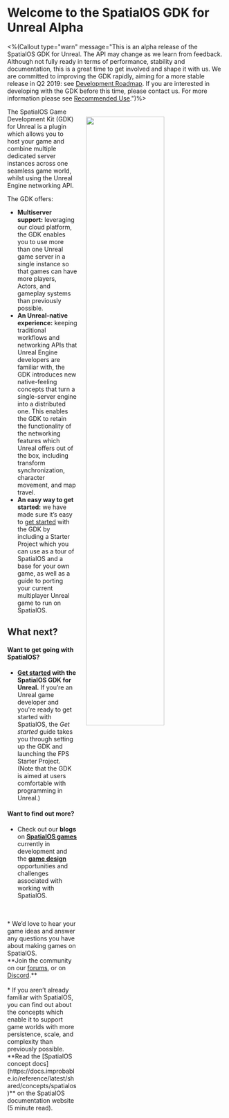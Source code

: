 # Welcome to the SpatialOS GDK for Unreal Alpha
<%(Callout type="warn" message="This is an alpha release of the SpatialOS GDK for Unreal. The API may change as we learn from feedback. Although not fully ready in terms of performance, stability and documentation, this is a great time to get involved and shape it with us. We are committed to improving the GDK rapidly, aiming for a more stable release in Q2 2019: see [Development Roadmap](https://trello.com/b/7wtbtwmL/spatialos-gdk-for-unreal-roadmap). If you are interested in developing with the GDK before this time, please contact us. For more information please see [Recommended Use]({{urlRoot}}/recommended-use).")%>

<img src="{{assetRoot}}assets/unrealgdk-headline-image.png" style=" float: right; margin: 0; display: block; width: 60%; padding: 20px 20px"/>

The SpatialOS Game Development Kit (GDK) for Unreal is a plugin which allows you to host your game and combine multiple dedicated server instances across one seamless game world, whilst using the Unreal Engine networking API. 

The GDK offers:<br/>

* **Multiserver support:** leveraging our cloud platform, the GDK enables you to use more than one Unreal game server in a single instance so that games can have more players, Actors, and gameplay systems than previously possible. <br/>
* **An Unreal-native experience:** keeping traditional workflows and networking APIs that Unreal Engine developers are familiar with, the GDK introduces new native-feeling concepts that turn a single-server engine into a distributed one. This enables the GDK to retain the functionality of the networking features which Unreal offers out of the box, including transform synchronization, character movement, and map travel.<br/>
* **An easy way to get started:** we have made sure it’s easy to [get started]({{urlRoot}}/content/get-started/introduction) with the GDK by including a Starter Project which you can use as a tour of SpatialOS and a base for your own game, as well as a guide to porting your current multiplayer Unreal game to run on SpatialOS.

## What next?

#### Want to get going with SpatialOS?

* **[Get started]({{urlRoot}}/content/get-started/introduction) with the SpatialOS GDK for Unreal.** If you’re an Unreal game developer and you're ready to get started with SpatialOS, the _Get started_  guide takes you through setting up the GDK and launching the  FPS Starter Project. (Note that the GDK is aimed at users comfortable with programming in Unreal.) 

#### Want to find out more? 

* Check out our **blogs** on **<a href="https://improbable.io/games/blog/category/featured-games" data-track-link="Featured Games Clicked|product=Docs" target="_blank">SpatialOS games</a>** currently in development and the **<a href="https://improbable.io/games/blog/category/game-design" data-track-link="Game Design Clicked|product=Docs" target="_blank">game design</a>** opportunities and challenges associated with working with SpatialOS. 
<br/>
<br/>
* We’d love to hear your game ideas and answer any questions you have about making games on SpatialOS. <br/>
**Join the community on our <a href="https://forums.improbable.io" data-track-link="Join Forums Clicked|product=Docs" target="_blank">forums</a>, or on <a href="https://discord.gg/vAT7RSU" data-track-link="Join Discord Clicked|product=Docs|platform=Win|label=Win" target="_blank">Discord</a>.**
<br/>
<br/>
* If you aren’t already familiar with SpatialOS, you can find out about the concepts which enable it to support game worlds with more persistence, scale, and complexity than previously possible.
<br/> **Read the [SpatialOS concept docs](https://docs.improbable.io/reference/latest/shared/concepts/spatialos)** on the SpatialOS documentation website (5 minute read).
<br/>
<br/>
